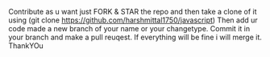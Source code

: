 Contribute as u want just FORK & STAR  the repo and then take a clone of it using (git clone https://github.com/harshmittal1750/javascript)
Then add ur code made a new branch of your name or your changetype.
Commit it in your branch and make a pull reuqest.
If everything will be fine i will merge it.
ThankYOu
